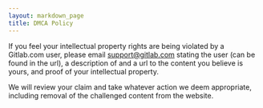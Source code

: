 ```yaml
---
layout: markdown_page
title: DMCA Policy
---
```


If you feel your intellectual property rights are being violated by a Gitlab.com user, please email support@gitlab.com stating the user (can be found in the url), a description of and a url to the content you believe is yours, and proof of your intellectual property.

We will review your claim and take whatever action we deem appropriate, including removal of the challenged content from the website.
